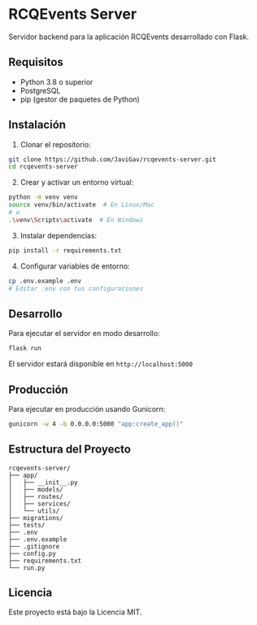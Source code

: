 # RCQEvents Server

<!-- Test webhook with deploy.sh that passes safe.directory directly -->

Servidor backend para la aplicación RCQEvents desarrollado con Flask.

## Requisitos

- Python 3.8 o superior
- PostgreSQL
- pip (gestor de paquetes de Python)

## Instalación

1. Clonar el repositorio:
```bash
git clone https://github.com/JaviGav/rcqevents-server.git
cd rcqevents-server
```

2. Crear y activar un entorno virtual:
```bash
python -m venv venv
source venv/bin/activate  # En Linux/Mac
# o
.\venv\Scripts\activate  # En Windows
```

3. Instalar dependencias:
```bash
pip install -r requirements.txt
```

4. Configurar variables de entorno:
```bash
cp .env.example .env
# Editar .env con tus configuraciones
```

## Desarrollo

Para ejecutar el servidor en modo desarrollo:
```bash
flask run
```

El servidor estará disponible en `http://localhost:5000`

## Producción

Para ejecutar en producción usando Gunicorn:
```bash
gunicorn -w 4 -b 0.0.0.0:5000 "app:create_app()"
```

## Estructura del Proyecto

```
rcqevents-server/
├── app/
│   ├── __init__.py
│   ├── models/
│   ├── routes/
│   ├── services/
│   └── utils/
├── migrations/
├── tests/
├── .env
├── .env.example
├── .gitignore
├── config.py
├── requirements.txt
└── run.py
```

## Licencia

Este proyecto está bajo la Licencia MIT. 